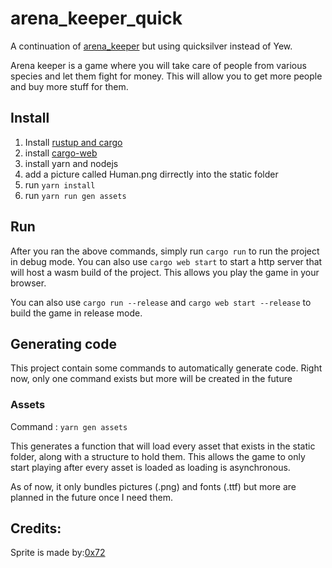 # arena_keeper_quick
A continuation of [arena_keeper](https://github.com/lenscas/arena_keeper) but using quicksilver instead of Yew.

Arena keeper is a game where you will take care of people from various species and let them fight for money.
This will allow you to get more people and buy more stuff for them.

## Install
1. Install [rustup and cargo](https://www.rust-lang.org/tools/install)
2. install [cargo-web](https://github.com/koute/cargo-web)
3. install yarn and nodejs
4. add a picture called Human.png dirrectly into the static folder
5. run `yarn install`
6. run `yarn run gen assets`

## Run
After you ran the above commands, simply run `cargo run` to run the project in debug mode. You can also use `cargo web start` 
to start a http server that will host a wasm build of the project. This allows you play the game in your browser.

You can also use `cargo run --release` and `cargo web start --release` to build the game in release mode.

## Generating code
This project contain some commands to automatically generate code. Right now, only one command exists but more will be created in the future

### Assets
Command : `yarn gen assets`

This generates a function that will load every asset that exists in the static folder, along with a structure to hold them.
This allows the game to only start playing after every asset is loaded as loading is asynchronous.

As of now, it only bundles pictures (.png) and fonts (.ttf) but more are planned in the future once I need them.


## Credits:

Sprite is made by:[0x72](https://0x72.itch.io/)
